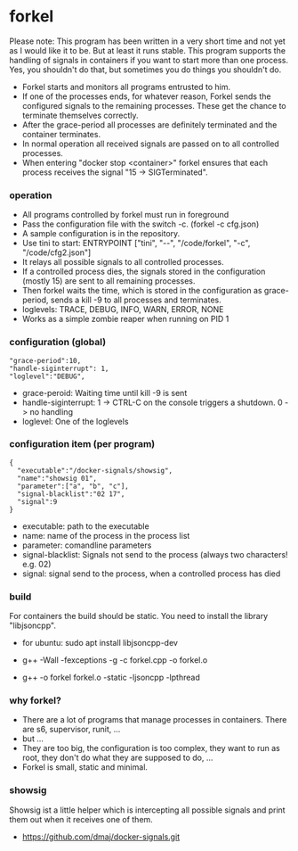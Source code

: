 # forkel

Please note: This program has been written in a very short time and not yet as I would like it to be. But at least it runs stable.
This program supports the handling of signals in containers if you want to start more than one process. Yes, you shouldn't do that, but sometimes you do things you shouldn't do. 
- Forkel starts and monitors all programs entrusted to him.
- If one of the processes ends, for whatever reason, Forkel sends the configured signals to the remaining processes. These get the chance to terminate themselves correctly. 
- After the grace-period all processes are definitely terminated and the container terminates.
- In normal operation all received signals are passed on to all controlled processes.
- When entering "docker stop \<container\>" forkel ensures that each process receives the signal "15 -> SIGTerminated".

### operation
- All programs controlled by forkel must run in foreground
- Pass the configuration file with the switch -c. (forkel -c cfg.json)
- A sample configuration is in the repository.
- Use tini to start: ENTRYPOINT ["tini", "--", "/code/forkel", "-c", "/code/cfg2.json"]
- It relays all possible signals to all controlled processes.
- If a controlled process dies, the signals stored in the configuration (mostly 15) are sent to all remaining processes.
- Then forkel waits the time, which is stored in the configuration as grace-period, sends a kill -9 to all processes and terminates.
- loglevels: TRACE, DEBUG, INFO, WARN, ERROR, NONE
- Works as a simple zombie reaper when running on PID 1

### configuration (global)
    "grace-period":10,
    "handle-siginterrupt": 1,
    "loglevel":"DEBUG",
- grace-peroid: Waiting time until kill -9 is sent
- handle-siginterrupt: 1 -> CTRL-C on the console triggers a shutdown. 0 -> no handling
- loglevel: One of the loglevels

### configuration item (per program)
    {
      "executable":"/docker-signals/showsig",
      "name":"showsig 01",
      "parameter":["a", "b", "c"],
      "signal-blacklist":"02 17",
      "signal":9
    }

- executable: path to the executable
- name: name of the process in the process list
- parameter: comandline parameters
- signal-blacklist: Signals not send to the process (always two characters! e.g. 02)
- signal: signal send to the process, when a controlled process has died

### build
For containers the build should be static.
You need to install the library "libjsoncpp".

- for ubuntu: sudo apt install libjsoncpp-dev

- g++ -Wall -fexceptions -g  -c forkel.cpp -o forkel.o
- g++  -o forkel forkel.o  -static  -ljsoncpp -lpthread

### why forkel?
- There are a lot of programs that manage processes in containers. There are s6, supervisor, runit, ...
- but ...
- They are too big, the configuration is too complex, they want to run as root, they don't do what they are supposed to do, ...
- Forkel is small, static and minimal.

### showsig
Showsig ist a little helper which is intercepting all possible signals and print them out when it receives one of them.
- https://github.com/dmaj/docker-signals.git
